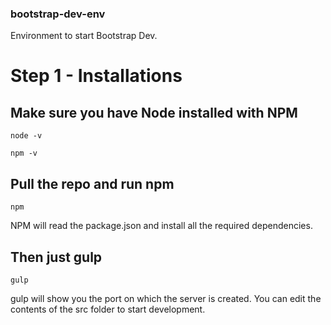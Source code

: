 ### bootstrap-dev-env
Environment to start Bootstrap Dev.

# Step 1 - Installations
## Make sure you have Node installed with NPM

`node -v`

`npm -v`

## Pull the repo and run npm

`npm`

NPM will read the package.json and install all the required dependencies.

## Then just gulp

`gulp`

gulp will show you the port on which the server is created. You can edit the contents of the src folder to start development.

